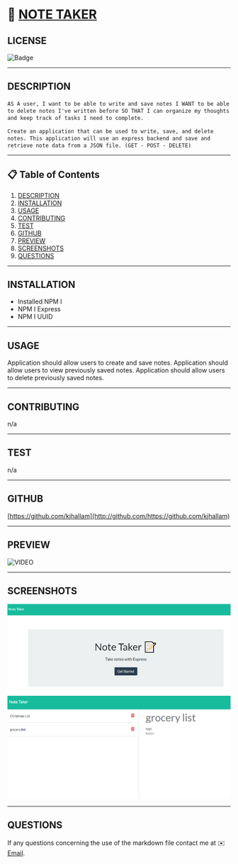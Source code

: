 
# 🔗 [NOTE TAKER](https://github.com/kjhallam/11_note_taker)

## LICENSE

![Badge](https://img.shields.io/badge/license-MIT-brightgreen)

---

##  DESCRIPTION

```
AS A user, I want to be able to write and save notes I WANT to be able to delete notes I've written before SO THAT I can organize my thoughts and keep track of tasks I need to complete.
```

```
Create an application that can be used to write, save, and delete notes. This application will use an express backend and save and retrieve note data from a JSON file. (GET - POST - DELETE)
```

---

## 📋 Table of Contents

  1. [DESCRIPTION](#description)
  2. [INSTALLATION](#installation)
  3. [USAGE](#usage)
  4. [CONTRIBUTING](#contributing)
  5. [TEST](#test)
  6. [GITHUB](#github)
  7. [PREVIEW](#preview)
  8. [SCREENSHOTS](#screenshots)
  9. [QUESTIONS](#questions)
  
---

## INSTALLATION

- Installed NPM I
- NPM I Express
- NPM I UUID

---

## USAGE

Application should allow users to create and save notes. Application should allow users to view previously saved notes. Application should allow users to delete previously saved notes.

---

## CONTRIBUTING

n/a

---

## TEST

n/a

---

## GITHUB

[https://github.com/kjhallam](http://github.com/https://github.com/kjhallam)

---

## PREVIEW

![VIDEO](./public/assets/images/note_taker_sample.gif)

---

## SCREENSHOTS

![HOME PAGE](./public/assets/images/note_taker1.png)
![NOTES PAGE](./public/assets/images/note_taker2.png)

---

## QUESTIONS

If any questions concerning the use of the markdown file contact me at ✉️ [Email](kjhallam321@gmail.com).
